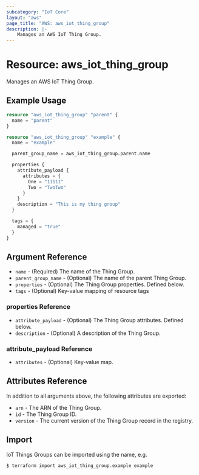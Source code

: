 ```yaml
---
subcategory: "IoT Core"
layout: "aws"
page_title: "AWS: aws_iot_thing_group"
description: |-
    Manages an AWS IoT Thing Group.
---
```


# Resource: aws_iot_thing_group

Manages an AWS IoT Thing Group.

## Example Usage

```terraform
resource "aws_iot_thing_group" "parent" {
  name = "parent"
}

resource "aws_iot_thing_group" "example" {
  name = "example"

  parent_group_name = aws_iot_thing_group.parent.name

  properties {
    attribute_payload {
      attributes = {
        One = "11111"
        Two = "TwoTwo"
      }
    }
    description = "This is my thing group"
  }

  tags = {
    managed = "true"
  }
}
```

## Argument Reference

* `name` - (Required) The name of the Thing Group.
* `parent_group_name` - (Optional) The name of the parent Thing Group.
* `properties` - (Optional) The Thing Group properties. Defined below.
* `tags` - (Optional) Key-value mapping of resource tags

### properties Reference

* `attribute_payload` - (Optional) The Thing Group attributes. Defined below.
* `description` - (Optional) A description of the Thing Group.

### attribute_payload Reference

* `attributes` - (Optional) Key-value map.

## Attributes Reference

In addition to all arguments above, the following attributes are exported:

* `arn` - The ARN of the Thing Group.
* `id` - The Thing Group ID.
* `version` - The current version of the Thing Group record in the registry.

## Import

IoT Things Groups can be imported using the name, e.g.

```
$ terraform import aws_iot_thing_group.example example
```
